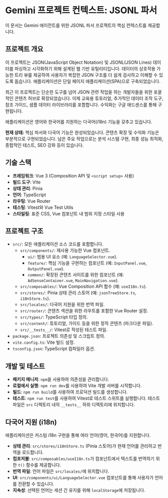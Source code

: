 # Gemini 프로젝트 컨텍스트: JSONL 파서

이 문서는 Gemini 에이전트를 위한 JSONL 파서 프로젝트의 핵심 컨텍스트를 제공합니다.

## 프로젝트 개요

이 프로젝트는 JSON(JavaScript Object Notation) 및 JSONL(JSON Lines) 데이터를 파싱하고 시각화하기 위해 설계된 웹 기반 유틸리티입니다. 데이터의 상호작용 가능한 트리 뷰를 제공하여 사용자가 복잡한 JSON 구조를 더 쉽게 검사하고 이해할 수 있도록 돕습니다. 애플리케이션은 단일 페이지 애플리케이션(SPA)으로 구축되었습니다.

최근 이 프로젝트는 단순한 도구를 넘어 JSON 관련 작업을 하는 개발자들을 위한 포괄적인 콘텐츠 허브로 확장되었습니다. 이제 교육용 튜토리얼, 추가적인 데이터 조작 도구, 참조 가이드, 샘플 데이터 라이브러리를 포함합니다. 수익화는 구글 애드센스를 통해 구현됩니다.

애플리케이션은 영어와 한국어를 지원하는 다국어(i18n) 기능을 갖추고 있습니다.

**현재 상태:** 핵심 파서와 다국어 기능은 완성되었습니다. 콘텐츠 확장 및 수익화 기능은 부분적으로 구현되었습니다. 남은 주요 작업으로는 분석 시스템 구현, 최종 성능 최적화, 종합적인 테스트, SEO 강화 등이 있습니다.

## 기술 스택

- **프레임워크**: Vue 3 (Composition API 및 `<script setup>` 사용)
- **빌드 도구**: Vite
- **상태 관리**: Pinia
- **언어**: TypeScript
- **라우팅**: Vue Router
- **테스팅**: Vitest와 Vue Test Utils
- **스타일링**: 표준 CSS, Vue 컴포넌트 내 범위 지정 스타일 사용

## 프로젝트 구조

- `src/`: 모든 애플리케이션 소스 코드를 포함합니다.
  - `src/components/`: 재사용 가능한 Vue 컴포넌트.
    - `ui/`: 범용 UI 요소 (예: `LanguageSelector.vue`).
    - `feature/`: 핵심 기능을 구현하는 컴포넌트 (예: `InputPanel.vue`, `OutputPanel.vue`).
    - `common/`: 확장된 콘텐츠 사이트를 위한 컴포넌트 (예: `AdSenseContainer.vue`, `MainNavigation.vue`).
  - `src/composables/`: Vue Composition API 함수 (예: `useI18n.ts`).
  - `src/stores/`: Pinia 상태 관리 스토어 (예: `jsonTreeStore.ts`, `i18nStore.ts`).
  - `src/locales/`: 다국어 지원을 위한 번역 파일.
  - `src/router/`: 콘텐츠 섹션을 위한 라우트를 포함한 Vue Router 설정.
  - `src/types/`: TypeScript 타입 정의.
  - `src/content/`: 튜토리얼, 가이드 등을 위한 정적 콘텐츠 (마크다운 파일).
  - `src/__tests__/`: Vitest로 작성된 테스트 파일.
- `package.json`: 프로젝트 의존성 및 스크립트 정의.
- `vite.config.ts`: Vite 빌드 설정.
- `tsconfig.json`: TypeScript 컴파일러 옵션.

## 개발 및 테스트

- **패키지 매니저**: `npm`을 사용하여 의존성을 관리합니다.
- **로컬에서 실행**: `npm run dev`를 사용하여 Vite 개발 서버를 시작합니다.
- **빌드**: `npm run build`를 사용하여 프로덕션 빌드를 생성합니다.
- **테스트**: `npm run test`를 사용하여 Vitest로 테스트 스위트를 실행합니다. 테스트 파일은 `src` 디렉토리 내의 `__tests__` 하위 디렉토리에 위치합니다.

## 다국어 지원 (i18n)

애플리케이션은 커스텀 i18n 구현을 통해 여러 언어(영어, 한국어)를 지원합니다.

- **상태 관리**: `src/stores/i18nStore.ts` (Pinia 스토어)가 현재 언어를 관리하고 번역을 로드합니다.
- **컴포저블**: `src/composables/useI18n.ts`가 컴포넌트에서 텍스트를 번역하기 위한 `t()` 함수를 제공합니다.
- **번역 파일**: 언어 파일은 `src/locales/`에 위치합니다.
- **UI**: `src/components/ui/LanguageSelector.vue` 컴포넌트를 통해 사용자가 언어를 전환할 수 있습니다.
- **지속성**: 선택된 언어는 세션 간 유지를 위해 `localStorage`에 저장됩니다.
